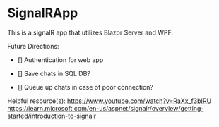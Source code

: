 # SignalRApp


This is a signalR app that utilizes Blazor Server and WPF.



Future Directions:
* [] Authentication for web app

* []  Save chats in SQL DB?

* [] Queue up chats in case of poor connection?




Helpful resource(s):
https://www.youtube.com/watch?v=RaXx_f3bIRU
https://learn.microsoft.com/en-us/aspnet/signalr/overview/getting-started/introduction-to-signalr
